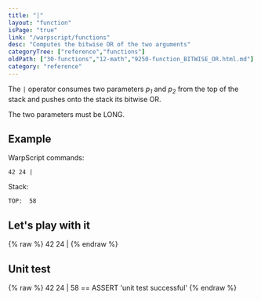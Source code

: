 ```yaml
---
title: "|"
layout: "function"
isPage: "true"
link: "/warpscript/functions"
desc: "Computes the bitwise OR of the two arguments"
categoryTree: ["reference","functions"]
oldPath: ["30-functions","12-math","9250-function_BITWISE_OR.html.md"]
category: "reference"
---
```

 

The `|` operator consumes two parameters *p<sub>1</sub>* and *p<sub>2</sub>* from the top of the stack 
and pushes onto the stack its bitwise OR.

The two parameters must be LONG.


## Example ##

WarpScript commands:

    42 24 | 

Stack: 

    TOP:  58

## Let's play with it ##

{% raw %}
<warp10-warpscript-widget backend="{{backend}}"  exec-endpoint="{{execEndpoint}}">42 24 | 
</warp10-warpscript-widget>
{% endraw %}    


## Unit test ##

{% raw %}
<warp10-warpscript-widget backend="{{backend}}"  exec-endpoint="{{execEndpoint}}">42 24 | 
58 == ASSERT
'unit test successful'
</warp10-warpscript-widget>
{% endraw %}        
